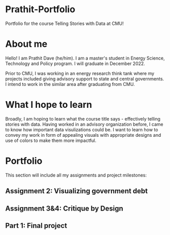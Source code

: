 # Prathit-Portfolio
Portfolio for the course Telling Stories with Data at CMU!

# About me 
Hello! I am Prathit Dave (he/him). I am a master's student in Energy Science, Technology and Policy program. I will graduate in December 2022. 

Prior to CMU, I was working in an energy research think tank where my projects included giving advisory support to state and central governments. I intend to work in the similar area after graduating from CMU.

# What I hope to learn
Broadly, I am hoping to learn what the course title says - effectively telling stories with data. Having worked in an advisory organization before, I came to know how important data visulizations could be. I want to learn how to convey my work in form of appealing visuals with appropriate designs and use of colors to make them more impactful.

# Portfolio
This section will include all my assignments and project milestones:

## Assignment 2: Visualizing government debt

## Assignment 3&4: Critique by Design

## Part 1: Final project

